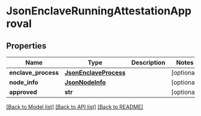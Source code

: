 # JsonEnclaveRunningAttestationApproval


## Properties
Name | Type | Description | Notes
------------ | ------------- | ------------- | -------------
**enclave_process** | [**JsonEnclaveProcess**](JsonEnclaveProcess.md) |  | [optional] 
**node_info** | [**JsonNodeInfo**](JsonNodeInfo.md) |  | [optional] 
**approved** | **str** |  | [optional] 

[[Back to Model list]](../README.md#documentation-for-models) [[Back to API list]](../README.md#documentation-for-api-endpoints) [[Back to README]](../README.md)


